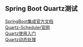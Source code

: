 ## Spring Boot Quartz测试
[SpringBoot集成官方文档](https://docs.spring.io/spring-boot/docs/2.0.3.RELEASE/reference/htmlsingle/#boot-features-quartz)  
[Quartz-Scheduler官网](http://www.quartz-scheduler.org/)  
[Quartz使用入门](https://www.cnblogs.com/zhanghaoliang/p/7886110.html)  
[Quartz动态处理](https://www.cnblogs.com/shihaiming/p/7814516.html)